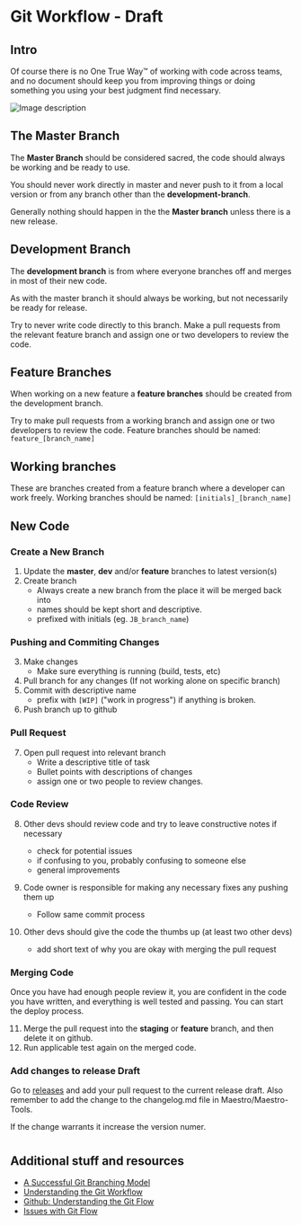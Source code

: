 Git Workflow - Draft
============

## Intro

Of course there is no One True Way™ of working with code across teams, and no document should keep you from improving things or doing something you using your best judgment find necessary.

![Image description](git_workflow_img.jpg)

## The Master Branch

The **Master Branch** should be considered sacred, the code should always be working and be ready to use. 

You should never work directly in master and never push to it from a local version or from any branch other than the **development-branch**. 

Generally nothing should happen in the the **Master branch** unless there is a new release.


## Development Branch

The **development branch** is from where everyone branches off and merges in most of their new code. 

As with the master branch it should always be working, but not necessarily be ready for release. 

Try to never write code directly to this branch. Make a pull requests from the relevant feature branch  and assign one or two developers to review the code. 

## Feature Branches

When working on a new feature a **feature branches** should be created from the development branch.

Try to make pull requests from a working branch and assign one or two developers to review the code. 
Feature branches should be named: `feature_[branch_name]`

## Working branches

These are branches created from a feature branch where a developer can work freely.
Working branches should be named: `[initials]_[branch_name]`


## New Code

### Create a New Branch

1. Update the **master**, **dev** and/or **feature** branches to latest version(s)
2. Create branch
    - Always create a new branch from the place it will be merged back into
    - names should be kept short and descriptive. 
    - prefixed with initials (eg. `JB_branch_name`)

### Pushing and Commiting Changes

3. Make changes
    - Make sure everything is running (build, tests, etc)
4. Pull branch for any changes (If not working alone on specific branch)
5. Commit with descriptive name
    - prefix with `[WIP]` ("work in progress") if anything is broken.
6. Push branch up to github

### Pull Request

7. Open pull request into relevant branch
    - Write a descriptive title of task
    - Bullet points with descriptions of changes
    - assign one or two people to review changes. 

### Code Review

8. Other devs should review code and try to leave constructive notes if necessary
    - check for potential issues
    - if confusing to you, probably confusing to someone else
    - general improvements

9. Code owner is responsible for making any necessary fixes any pushing them up
    - Follow same commit process
    
10. Other devs should give the code the thumbs up (at least two other devs)
    - add short text of why you are okay with merging the pull request

### Merging Code

Once you have had enough people review it, you are confident in the code you have written, and everything is well tested and passing. You can start the deploy process.

11. Merge the pull request into the **staging** or **feature** branch, and then delete it on github.
12. Run applicable test again on the merged code.

### Add changes to release Draft
Go to [releases](https://github.com/RI-SE/Maestro/releases) and add your pull request to the current release draft. Also remember to add the change to the changelog.md file in Maestro/Maestro-Tools. 

If the change warrants it increase the version numer. 


#

## Additional stuff and resources

- [A Successful Git Branching Model](http://nvie.com/posts/a-successful-git-branching-model/)
- [Understanding the Git Workflow](https://sandofsky.com/blog/git-workflow.html)
- [Github: Understanding the Git Flow](http://guides.github.com/overviews/flow/)
- [Issues with Git Flow](http://scottchacon.com/2011/08/31/github-flow.html)
